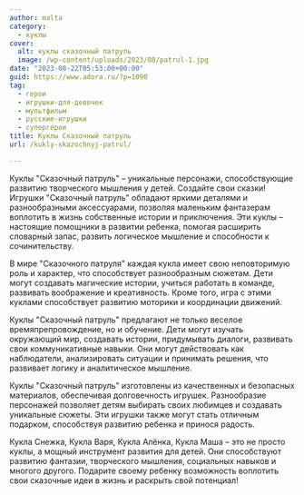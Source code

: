 ```yaml
---
author: malta
category:
  - куклы
cover:
  alt: куклы сказочный патруль
  image: /wp-content/uploads/2023/08/patrul-1.jpg
date: "2023-08-22T05:53:00+00:00"
guid: https://www.adora.ru/?p=1090
tag:
  - герои
  - игрушки-для-девочек
  - мультфильм
  - русские-игрушки
  - супергерои
title: Куклы Сказочный патруль
url: /kukly-skazochnyj-patrul/

---
```

Куклы "Сказочный патруль" – уникальные персонажи, способствующие развитию творческого мышления у детей. Создайте свои сказки! Игрушки "Сказочный патруль" обладают яркими деталями и разнообразными аксессуарами, позволяя маленьким фантазерам воплотить в жизнь собственные истории и приключения. Эти куклы – настоящие помощники в развитии ребенка, помогая расширить словарный запас, развить логическое мышление и способности к сочинительству.

В мире "Сказочного патруля" каждая кукла имеет свою неповторимую роль и характер, что способствует разнообразным сюжетам. Дети могут создавать магические истории, учиться работать в команде, развивать воображение и креативность. Кроме того, игра с этими куклами способствует развитию моторики и координации движений.

Куклы "Сказочный патруль" предлагают не только веселое времяпрепровождение, но и обучение. Дети могут изучать окружающий мир, создавать истории, придумывать диалоги, развивать свои коммуникативные навыки. Они могут действовать как наблюдатели, анализировать ситуации и принимать решения, что развивает логику и аналитическое мышление.

Куклы "Сказочный патруль" изготовлены из качественных и безопасных материалов, обеспечивая долговечность игрушек. Разнообразие персонажей позволяет детям выбирать своих любимцев и создавать уникальные сюжеты. Эти игрушки также могут стать отличным подарком, способствуя развитию ребенка и принося радость.

Кукла Снежка, Кукла Варя, Кукла Алёнка, Кукла Маша – это не просто куклы, а мощный инструмент развития для детей. Они способствуют развитию фантазии, творческого мышления, социальных навыков и многого другого. Подарите своему ребенку возможность воплотить свои сказочные идеи в жизнь и раскрыть свой потенциал!
